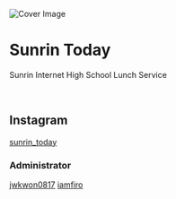 ![Cover Image](https://github.com/sunrin-today/.github/blob/assets/cover.png)

# Sunrin Today

Sunrin Internet High School Lunch Service

<br>


## Instagram
[sunrin_today](https://instagram.com/sunrin_today)

### Administrator
[jwkwon0817](https://github.com/jwkwon0817) [iamfiro](https://github.com/iamfiro)
